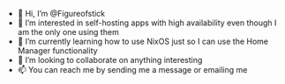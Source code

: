 - 👋 Hi, I’m @Figureofstick
- 👀 I’m interested in self-hosting apps with high availability even though I am the only one using them
- 🌱 I’m currently learning how to use NixOS just so I can use the Home Manager functionality
- 💞️ I’m looking to collaborate on anything interesting
- 📫 You can reach me by sending me a message or emailing me 

<!---
Figureofstick/Figureofstick is a ✨ special ✨ repository because its `README.md` (this file) appears on your GitHub profile.
You can click the Preview link to take a look at your changes.
--->
